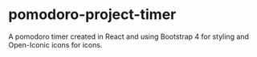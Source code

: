# pomodoro-project-timer
A pomodoro timer created in React and using Bootstrap 4 for styling and Open-Iconic icons for icons.
